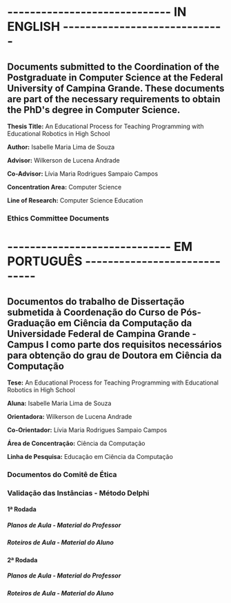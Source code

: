 # ----------------------------- IN ENGLISH -----------------------------
## Documents submitted to the Coordination of the Postgraduate in Computer Science at the Federal University of Campina Grande. These documents are part of the necessary requirements to obtain the PhD's degree in Computer Science.

**Thesis Title:** An Educational Process for Teaching Programming with Educational Robotics in High School

**Author:** Isabelle Maria Lima de Souza

**Advisor:** Wilkerson de Lucena Andrade

**Co-Advisor:** Lívia Maria Rodrigues Sampaio Campos

**Concentration Area:** Computer Science

**Line of Research:** Computer Science Education


### Ethics Committee Documents


# ----------------------------- EM PORTUGUÊS -----------------------------
## Documentos do trabalho de Dissertação submetida à Coordenação do Curso de Pós-Graduação em Ciência da Computação da Universidade Federal de Campina Grande - Campus I como parte dos requisitos necessários para obtenção do grau de Doutora em Ciência da Computação

**Tese:** An Educational Process for Teaching Programming with Educational Robotics in High School

**Aluna:** Isabelle Maria Lima de Souza

**Orientadora:** Wilkerson de Lucena Andrade

**Co-Orientador:** Lívia Maria Rodrigues Sampaio Campos 

**Área de Concentração:** Ciência da Computação

**Linha de Pesquisa:** Educação em Ciência da Computação


### Documentos do Comitê de Ética

### Validação das Instâncias - Método Delphi

#### 1ª Rodada
##### Planos de Aula - Material do Professor
##### Roteiros de Aula - Material do Aluno

#### 2ª Rodada
##### Planos de Aula - Material do Professor
##### Roteiros de Aula - Material do Aluno

